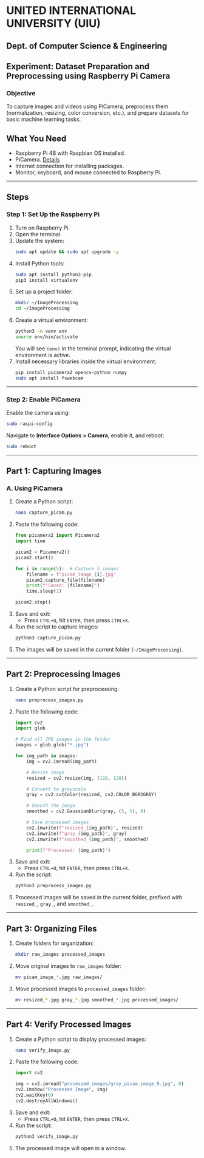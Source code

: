 # UNITED INTERNATIONAL UNIVERSITY (UIU)
## Dept. of Computer Science & Engineering

## Experiment: Dataset Preparation and Preprocessing using Raspberry Pi Camera

### Objective
To capture images and videos using PiCamera, preprocess them (normalization, resizing, color conversion, etc.), and prepare datasets for basic machine learning tasks.

## What You Need
- Raspberry Pi 4B with Raspbian OS installed.
- PiCamera. [Details](https://www.raspberrypi.com/products/camera-module-3/)
- Internet connection for installing packages.
- Monitor, keyboard, and mouse connected to Raspberry Pi.

---

## Steps

### Step 1: Set Up the Raspberry Pi
1. Turn on Raspberry Pi.
2. Open the terminal.
3. Update the system:
   ```sh
   sudo apt update && sudo apt upgrade -y
   ```
4. Install Python tools:
   ```sh
   sudo apt install python3-pip
   pip3 install virtualenv
   ```
5. Set up a project folder:
   ```sh
   mkdir ~/ImageProcessing
   cd ~/ImageProcessing
   ```
6. Create a virtual environment:
   ```sh
   python3 -m venv env
   source env/bin/activate
   ```
   You will see `(env)` in the terminal prompt, indicating the virtual environment is active.
7. Install necessary libraries inside the virtual environment:
   ```sh
   pip install picamera2 opencv-python numpy
   sudo apt install fswebcam
   ```

---

### Step 2: Enable PiCamera
Enable the camera using:
   ```sh
   sudo raspi-config
   ```
Navigate to **Interface Options > Camera**, enable it, and reboot:
   ```sh
   sudo reboot
   ```

---

## Part 1: Capturing Images

### A. Using PiCamera
1. Create a Python script:
   ```sh
   nano capture_picam.py
   ```
2. Paste the following code:
   ```python
   from picamera2 import Picamera2
   import time

   picam2 = Picamera2()
   picam2.start()

   for i in range(5):  # Capture 5 images
       filename = f"picam_image_{i}.jpg"
       picam2.capture_file(filename)
       print(f"Saved: {filename}")
       time.sleep(1)

   picam2.stop()
   ```
3. Save and exit:
   - Press `CTRL+O`, hit `ENTER`, then press `CTRL+X`.
4. Run the script to capture images:
   ```sh
   python3 capture_picam.py
   ```
5. The images will be saved in the current folder (`~/ImageProcessing`).

---

## Part 2: Preprocessing Images

1. Create a Python script for preprocessing:
   ```sh
   nano preprocess_images.py
   ```
2. Paste the following code:
   ```python
   import cv2
   import glob

   # Find all JPG images in the folder
   images = glob.glob("*.jpg")

   for img_path in images:
       img = cv2.imread(img_path)

       # Resize image
       resized = cv2.resize(img, (128, 128))

       # Convert to grayscale
       gray = cv2.cvtColor(resized, cv2.COLOR_BGR2GRAY)

       # Smooth the image
       smoothed = cv2.GaussianBlur(gray, (5, 5), 0)

       # Save processed images
       cv2.imwrite(f"resized_{img_path}", resized)
       cv2.imwrite(f"gray_{img_path}", gray)
       cv2.imwrite(f"smoothed_{img_path}", smoothed)

       print(f"Processed: {img_path}")
   ```
3. Save and exit:
   - Press `CTRL+O`, hit `ENTER`, then press `CTRL+X`.
4. Run the script:
   ```sh
   python3 preprocess_images.py
   ```
5. Processed images will be saved in the current folder, prefixed with `resized_`, `gray_`, and `smoothed_`.

---

## Part 3: Organizing Files

1. Create folders for organization:
   ```sh
   mkdir raw_images processed_images
   ```
2. Move original images to `raw_images` folder:
   ```sh
   mv picam_image_*.jpg raw_images/
   ```
3. Move processed images to `processed_images` folder:
   ```sh
   mv resized_*.jpg gray_*.jpg smoothed_*.jpg processed_images/
   ```

---

## Part 4: Verify Processed Images

1. Create a Python script to display processed images:
   ```sh
   nano verify_image.py
   ```
2. Paste the following code:
   ```python
   import cv2

   img = cv2.imread("processed_images/gray_picam_image_0.jpg", 0)
   cv2.imshow("Processed Image", img)
   cv2.waitKey(0)
   cv2.destroyAllWindows()
   ```
3. Save and exit:
   - Press `CTRL+O`, hit `ENTER`, then press `CTRL+X`.
4. Run the script:
   ```sh
   python3 verify_image.py
   ```
5. The processed image will open in a window.
